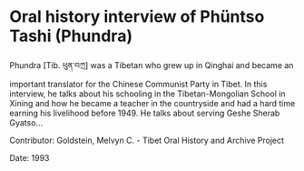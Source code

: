 # Oral history interview of Phüntso Tashi (Phundra)  
Phundra [Tib. ཕུན་བཀྲ] was a Tibetan who grew up in Qinghai and became an important translator for the Chinese Communist Party in Tibet. In this interview, he talks about his schooling in the Tibetan-Mongolian School in Xining and how he became a teacher in the countryside and had a hard time earning his livelihood before 1949. He talks about serving Geshe Sherab Gyatso... 

Contributor: Goldstein, Melvyn C. - Tibet Oral History and Archive Project  

Date:
1993  

